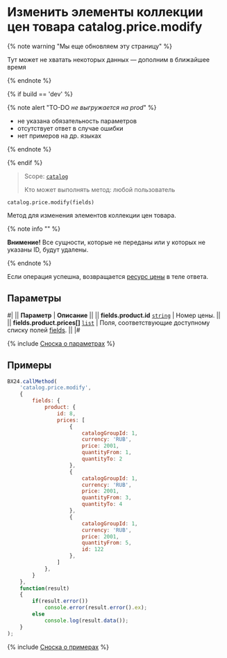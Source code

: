 # Изменить элементы коллекции цен товара catalog.price.modify

{% note warning "Мы еще обновляем эту страницу" %}

Тут может не хватать некоторых данных — дополним в ближайшее время

{% endnote %}

{% if build == 'dev' %}

{% note alert "TO-DO _не выгружается на prod_" %}

- не указана обязательность параметров
- отсутствует ответ в случае ошибки 
- нет примеров на др. языках
  
{% endnote %}

{% endif %}

> Scope: [`catalog`](../../scopes/permissions.md)
>
> Кто может выполнять метод: любой пользователь

```http
catalog.price.modify(fields)
```

Метод для изменения элементов коллекции цен товара.

{% note info "" %}

**Внимение!** Все сущности, которые не переданы или у которых не указаны ID, будут удалены.

{% endnote %}

Если операция успешна, возвращается [ресурс цены](resource.md) в теле ответа.

## Параметры

#|
|| **Параметр** | **Описание** ||
|| **fields.product.id** 
[`string`](../../data-types.md) | Номер цены. ||
|| **fields.product.prices[]** 
[`list`](../../data-types.md) | Поля, соответствующие доступному списку полей [fields](catalog-price-get-fields.md). ||
|#

{% include [Сноска о параметрах](../../../_includes/required.md) %}

## Примеры

```javascript
BX24.callMethod(
    'catalog.price.modify',
    {
        fields: {
            product: {
                id: 8,
                prices: [
                    {
                        catalogGroupId: 1,
                        currency: 'RUB',
                        price: 2001,
                        quantityFrom: 1,
                        quantityTo: 2
                    },
                    {
                        catalogGroupId: 1,
                        currency: 'RUB',
                        price: 2001,                
                        quantityFrom: 3,
                        quantityTo: 4
                    },
                    {
                        catalogGroupId: 1,
                        currency: 'RUB',
                        price: 2001,                
                        quantityFrom: 5,
                        id: 122
                    },
                ]
            },
        }
    },
    function(result)
    {
        if(result.error())
            console.error(result.error().ex);
        else
            console.log(result.data());
    }
);
```
{% include [Сноска о примерах](../../../_includes/examples.md) %}
